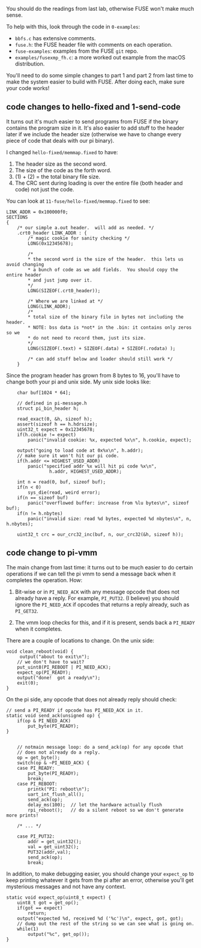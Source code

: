 You should do the readings from last lab, otherwise FUSE won't make much sense.

To help with this, look through the code in `0-examples`:
  - `bbfs.c` has extensive comments.  
  - `fuse.h`: the FUSE header file with comments on each operation.
  - `fuse-examples`: examples from the FUSE `git` repo.
  - `examples/fusexmp_fh.c`: a more worked out example from the macOS distribution.

You'll need to do some simple changes to part 1 and part 2 from last
time to make the system easier to build with FUSE.  After doing each,
make sure your code works!

##  code changes to hello-fixed and 1-send-code

It turns out it's much easier to send programs from FUSE if the binary contains
the program size in it.  It's also easier to add stuff to the header later if
we include the header size (otherwise we have to change every piece of code
that deals with our pi binary).

I changed `hello-fixed/memmap.fixed` to have:
   1. The header size as the second word.
   2. The size of the code as the forth word.
   3. (1) + (2) = the total binary file size.
   4. The CRC sent during loading is over the entire file (both header and
      code) not just the code.

You can look at `11-fuse/hello-fixed/memmap.fixed` to see:

    LINK_ADDR = 0x100000f0;
    SECTIONS
    {
        /* our simple a.out header.  will add as needed. */
        .crt0_header LINK_ADDR : {
            /* magic cookie for sanity checking */
            LONG(0x12345678);
    
            /*
            * the second word is the size of the header.  this lets us avoid changing
            * a bunch of code as we add fields.  You should copy the entire header
            * and just jump over it.
            */
            LONG(SIZEOF(.crt0_header));
    
            /* Where we are linked at */
            LONG(LINK_ADDR);
            /*
            * total size of the binary file in bytes not including the header.
            * NOTE: bss data is *not* in the .bin: it contains only zeros so we
            * do not need to record them, just its size.
            */
            LONG(SIZEOF(.text) + SIZEOF(.data) + SIZEOF(.rodata) );
    
            /* can add stuff below and loader should still work */
        }
    

Since the program header has grown from 8 bytes to 16, you'll have to change
both your pi and unix side.   My unix side looks like:

        char buf[1024 * 64];
    
        // defined in pi-message.h
        struct pi_bin_header h;
    
        read_exact(0, &h, sizeof h);
        assert(sizeof h == h.hdrsize);
        uint32_t expect = 0x12345678;
        if(h.cookie != expect)
            panic("invalid cookie: %x, expected %x\n", h.cookie, expect);
    
        output("going to load code at 0x%x\n", h.addr);
        // make sure it won't hit our pi code.
        if(h.addr <= HIGHEST_USED_ADDR)
            panic("specified addr %x will hit pi code %x\n",
                    h.addr, HIGHEST_USED_ADDR);
    
        int n = read(0, buf, sizeof buf);
        if(n < 0)
            sys_die(read, weird error);
        if(n == sizeof buf)
            panic("overflowed buffer: increase from %lu bytes\n", sizeof buf);
        if(n != h.nbytes)
            panic("invalid size: read %d bytes, expected %d nbytes\n", n, h.nbytes);
    
        uint32_t crc = our_crc32_inc(buf, n, our_crc32(&h, sizeof h));

##  code change to pi-vmm

The main change from last time: it turns out to be much easier to do certain
operations if we can tell the pi vmm to send a message back when it completes
the operation.  How:
  1. Bit-wise or in `PI_NEED_ACK` with any message opcode that does
     not already have a reply.  For example, `PI_PUT32`.   (I believe)
     you should ignore the `PI_NEED_ACK` if opcodes that returns a reply
     already, such as `PI_GET32`.

  2. The vmm loop checks for this, and if it is present, sends back a `PI_READY`
     when it completes.

There are a couple of locations to change.   On the unix side:

    void clean_reboot(void) {
         output("about to exit\n");
        // we don't have to wait?
        put_uint8(PI_REBOOT | PI_NEED_ACK);
        expect_op(PI_READY);
        output("done!  got a ready\n");
        exit(0);
    }
    
On the pi side, any opcode that does not already reply should check:

    // send a PI_READY if opcode has PI_NEED_ACK in it.
    static void send_ack(unsigned op) {
        if(op & PI_NEED_ACK)
            put_byte(PI_READY);
    }


        // notmain message loop: do a send_ack(op) for any opcode that
        // does not already do a reply.
        op = get_byte();
        switch(op & ~PI_NEED_ACK) {
        case PI_READY:
            put_byte(PI_READY);
            break;
        case PI_REBOOT:
            printk("PI: reboot\n");
            uart_int_flush_all();
            send_ack(op);
            delay_ms(100);  // let the hardware actually flush
            rpi_reboot();   // do a silent reboot so we don't generate more prints!

        /* ... */

        case PI_PUT32:
            addr = get_uint32();
            val = get_uint32();
            PUT32(addr,val);
            send_ack(op);
            break;



In addition, to make debugging easier, you should change your `expect_op`
to keep printing whatever it gets from the pi after an error, otherwise
you'll get mysterious messages and not have any context.

    static void expect_op(uint8_t expect) {
        uint8_t got = get_op();
        if(got == expect)
            return;
        output("expected %d, received %d ('%c')\n", expect, got, got);
        // dump out the rest of the string so we can see what is going on.
        while(1)
            output("%c", get_op());
    }

